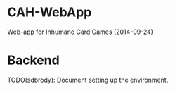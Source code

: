 CAH-WebApp
==========

Web-app for Inhumane Card Games (2014-09-24)

# Backend
TODO(sdbrody): Document setting up the environment.
